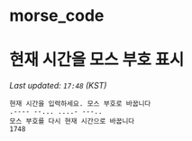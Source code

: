 # morse_code
# 현재 시간을 모스 부호 표시
<!-- MORSE_TIME_START -->
_Last updated: `17:48` (KST)_

```
현재 시간을 입력하세요. 모스 부호로 바꿉니다
.---- --... ....- ---..
모스 부호를 다시 현재 시간으로 바꿉니다
1748
```
<!-- MORSE_TIME_END -->
